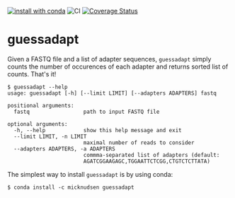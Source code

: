 [![install with conda](https://anaconda.org/micknudsen/guessadapt/badges/version.svg)](https://anaconda.org/gwforg/gwf) ![CI](https://github.com/micknudsen/guessadapt/workflows/CI/badge.svg?branch=master) [![Coverage Status](https://coveralls.io/repos/github/micknudsen/guessadapt/badge.svg?branch=master)](https://coveralls.io/github/micknudsen/guessadapt?branch=master)





# guessadapt

Given a FASTQ file and a list of adapter sequences, `guessadapt` simply counts the number of occurences of each adapter and returns sorted list of counts. That's it!


```
$ guessadapt --help
usage: guessadapt [-h] [--limit LIMIT] [--adapters ADAPTERS] fastq

positional arguments:
  fastq                 path to input FASTQ file

optional arguments:
  -h, --help            show this help message and exit
  --limit LIMIT, -n LIMIT
                        maximal number of reads to consider
  --adapters ADAPTERS, -a ADAPTERS
                        commma-separated list of adapters (default:
                        AGATCGGAAGAGC,TGGAATTCTCGG,CTGTCTCTTATA)
```

The simplest way to install `guessadapt` is by using conda:

```
$ conda install -c micknudsen guessadapt
```
